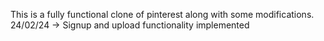 This is a fully functional clone of pinterest along with some modifications.
24/02/24 -> Signup and upload functionality implemented
